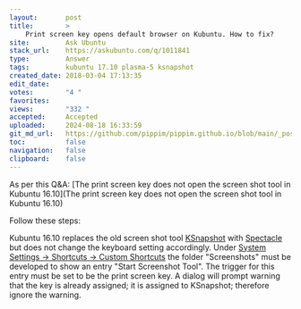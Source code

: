 ```yaml
---
layout:       post
title:        >
    Print screen key opens default browser on Kubuntu. How to fix?
site:         Ask Ubuntu
stack_url:    https://askubuntu.com/q/1011841
type:         Answer
tags:         kubuntu 17.10 plasma-5 ksnapshot
created_date: 2018-03-04 17:13:35
edit_date:    
votes:        "4 "
favorites:    
views:        "332 "
accepted:     Accepted
uploaded:     2024-08-18 16:33:59
git_md_url:   https://github.com/pippim/pippim.github.io/blob/main/_posts/2018/2018-03-04-Print-screen-key-opens-default-browser-on-Kubuntu.-How-to-fix_.md
toc:          false
navigation:   false
clipboard:    false
---
```


As per this Q&A: [The print screen key does not open the screen shot tool in Kubuntu 16.10](The print screen key does not open the screen shot tool in Kubuntu 16.10)

Follow these steps:

Kubuntu 16.10 replaces the old screen shot tool [KSnapshot][1] with [Spectacle][2] but does not change the keyboard setting accordingly. Under [System Settings -> Shortcuts -> Custom Shortcuts][3] the folder "Screenshots" must be developed to show an entry "Start Screenshot Tool". The trigger for this entry must be set to be the print screen key. A dialog will prompt warning that the key is already assigned; it is assigned to KSnapshot; therefore ignore the warning.


  [1]: https://www.kde.org/applications/graphics/ksnapshot/
  [2]: https://www.kde.org/applications/graphics/spectacle/
  [3]: https://userbase.kde.org/System_Settings/Shortcuts_and_Gestures#Custom_Shortcuts
